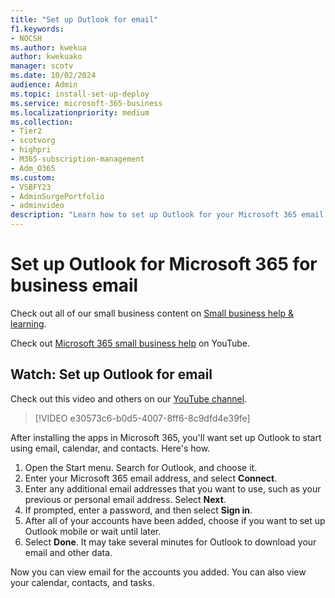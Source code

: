 ```yaml
---
title: "Set up Outlook for email"
f1.keywords:
- NOCSH
ms.author: kwekua
author: kwekuako
manager: scotv
ms.date: 10/02/2024
audience: Admin
ms.topic: install-set-up-deploy
ms.service: microsoft-365-business
ms.localizationpriority: medium
ms.collection: 
- Tier2
- scotvorg
- highpri
- M365-subscription-management 
- Adm_O365
ms.custom: 
- VSBFY23
- AdminSurgePortfolio
- adminvideo
description: "Learn how to set up Outlook for your Microsoft 365 email."
---
```

# Set up Outlook for Microsoft 365 for business email

Check out all of our small business content on [Small business help & learning](https://go.microsoft.com/fwlink/?linkid=2224585).

Check out [Microsoft 365 small business help](https://go.microsoft.com/fwlink/?linkid=2197659) on YouTube.

## Watch: Set up Outlook for email

Check out this video and others on our [YouTube channel](https://go.microsoft.com/fwlink/?linkid=2198010).

> [!VIDEO e30573c6-b0d5-4007-8ff6-8c9dfd4e39fe]

After installing the apps in Microsoft 365, you'll want set up Outlook to start using email, calendar, and contacts. Here's how.

1. Open the Start menu. Search for Outlook, and choose it.
2. Enter your Microsoft 365 email address, and select  **Connect**.
3. Enter any additional email addresses that you want to use, such as your previous or personal email address. Select  **Next**.
4. If prompted, enter a password, and then select  **Sign in**.
5. After all of your accounts have been added, choose if you want to set up Outlook mobile or wait until later.
6. Select  **Done**. It may take several minutes for Outlook to download your email and other data.

Now you can view email for the accounts you added. You can also view your calendar, contacts, and tasks.
